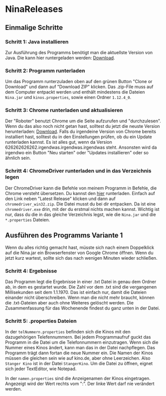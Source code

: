 # NinaReleases

## Einmalige Schritte
### Schritt 1: Java installieren
Zur Ausführung des Programms benötigt man die aktuellste Version von Java.
Die kann hier runtergeladen werden: [Download](https://www.java.com/de/).

### Schritt 2: Programm runterladen
Um das Programm runterzuladen oben auf den grünen Button "Clone or Download" und dann auf "Download ZIP" klicken.
Das .zip-File muss auf dem Computer entpackt werden und enthält mindestens die Dateien `Nina.jar` und `kinos.properties`, sowie einen Ordner `1.12.4_0`.

### Schritt 3: Chrome runterladen und aktualisieren
Der "Roboter" benutzt Chrome um die Seite aufzurufen und "durchzulesen". Wenn du das also noch nicht getan hast, 
solltest du jetzt die neuste Version herunterladen: [Download](https://www.google.de/chrome/browser/desktop/).
Falls du irgendeine Version von Chrome bereits installiert hast, solltest du in den Einstellungen prüfen, ob du
ein Update runterladen kannst. Es ist alles gut, wenn da Version 626262626262.irgendwas.irgendwas.irgendwas steht. Ansonsten
wird da irgendwo ein Button "Neu starten" oder "Updates installieren" oder so ähnlich sein.

### Schritt 4: ChromeDriver runterladen und in das Verzeichnis legen
Der ChromeDriver kann die Befehle von meinem Programm in Befehle, die Chrome versteht übersetzen. Du kannst den
[hier](https://sites.google.com/a/chromium.org/chromedriver/downloads) runterladen. Einfach auf den Link neben
"Latest Release" klicken und dann auf `chromedriver_win32.zip`. Die Datei musst du bei dir entpacken. Da ist eine
`chromedriver.exe` drin, mit der du erstmal nichts machen kannst. Wichtig ist nur, dass du die in das gleiche
Verzeichnis legst, wie die `Nina.jar` und die `*.properties` Dateien. 

## Ausführen des Programms Variante 1
Wenn du alles richtig gemacht hast, müsste sich nach einem Doppelklick auf
die Nina.jar ein Browserfenster von Google Chrome öffnen. Wenn du jetzt kurz
wartest, sollte sich das nach wenigen Minuten wieder schließen. 

### Schritt 4: Ergebnisse
Das Programm legt die Ergebnisse in einer .txt Datei in genau dem Ordner ab, in dem es gestartet wurde. Die Zahl vor dem .txt sind die vergangenen Millisekunden seit dem 1.1.1970. Das ist einfach nur, damit die Dateien einander nicht überschreiben. Wenn man die nicht mehr braucht, können die .txt-Dateien aber auch ohne Weiteres gelöscht werden. Die Zusammenfassung für das Wochenende findest du ganz unten in der Datei.

### Schritt 5: .properties Dateien
In der `telNummern.properties` befinden sich die Kinos mit den dazugehörigen Telefennummern. Bei jedem Programmaufruf guckt das Programm in die Datei um die Telefonnummern einzutragen. Wenn sich die Nummer eines Kinos ändert, kann man das in der Datei nachpflegen. Das Programm trägt dann fortan die neue Nummer ein. Die Namen der Kinos müssen die gleichen sein wie auf kino.de, aber ohne Leerzeichen. Also `Stanger Kino` ist in der Datei `StangerKino`. Um die Datei zu öffnen, eignet sich jeder TextEditor, wie Notepad.

In der `namen.properties` sind die Anzeigenamen der Kinos eingetragen. Angezeigt wird der Wert rechts vom ":". Der linke Wert darf nie verändert werden.
